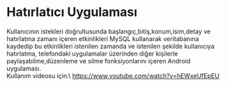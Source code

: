 # Hatırlatıcı Uygulaması

Kullanıcının istekleri doğrultusunda başlangıç,bitiş,konum,isim,detay ve hatırlatma zamanı içeren etkinlikleri MySQL kullanarak veritabanına kaydedip bu etkinlikleri istenilen zamanda ve istenilen şekilde kullanıcıya hatırlatma, telefondaki uygulamalar üzerinden diğer kişilerle paylaşabilme,düzenleme ve silme fonksiyonlarını içeren Android uygulaması.\
Kullanım videosu için:\ 
https://www.youtube.com/watch?v=hEWxeUfEpEU
